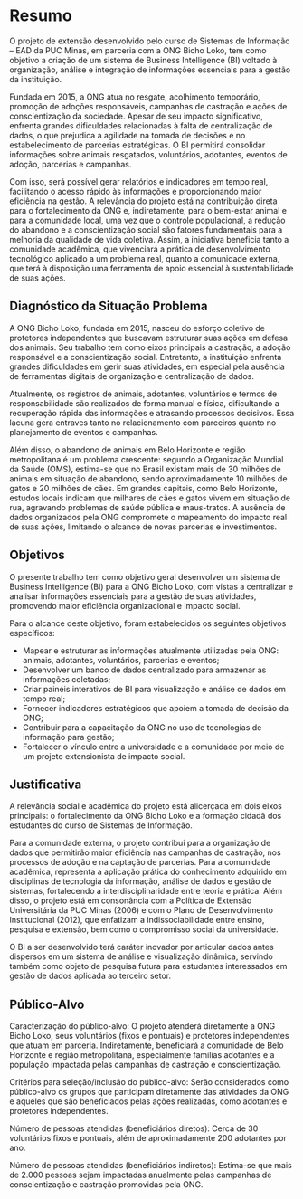 # Resumo

O projeto de extensão desenvolvido pelo curso de Sistemas de Informação – EAD da PUC Minas, em parceria com a ONG Bicho Loko, tem como objetivo a criação de um sistema de Business Intelligence (BI) voltado à organização, análise e integração de informações essenciais para a gestão da instituição.

Fundada em 2015, a ONG atua no resgate, acolhimento temporário, promoção de adoções responsáveis, campanhas de castração e ações de conscientização da sociedade. Apesar de seu impacto significativo, enfrenta grandes dificuldades relacionadas à falta de centralização de dados, o que prejudica a agilidade na tomada de decisões e no estabelecimento de parcerias estratégicas. O BI permitirá consolidar informações sobre animais resgatados, voluntários, adotantes, eventos de adoção, parcerias e campanhas.

Com isso, será possível gerar relatórios e indicadores em tempo real, facilitando o acesso rápido às informações e proporcionando maior eficiência na gestão. A relevância do projeto está na contribuição direta para o fortalecimento da ONG e, indiretamente, para o bem-estar animal e para a comunidade local, uma vez que o controle populacional, a redução do abandono e a conscientização social são fatores fundamentais para a melhoria da qualidade de vida coletiva. Assim, a iniciativa beneficia tanto a comunidade acadêmica, que vivenciará a prática de desenvolvimento tecnológico aplicado a um problema real, quanto a comunidade externa, que terá à disposição uma ferramenta de apoio essencial à sustentabilidade de suas ações.

## Diagnóstico da Situação Problema

A ONG Bicho Loko, fundada em 2015, nasceu do esforço coletivo de protetores independentes que buscavam estruturar suas ações em defesa dos animais. Seu trabalho tem como eixos principais a castração, a adoção responsável e a conscientização social. Entretanto, a instituição enfrenta grandes dificuldades em gerir suas atividades, em especial pela ausência de ferramentas digitais de organização e centralização de dados.

Atualmente, os registros de animais, adotantes, voluntários e termos de responsabilidade são realizados de forma manual e física, dificultando a recuperação rápida das informações e atrasando processos decisivos. Essa lacuna gera entraves tanto no relacionamento com parceiros quanto no planejamento de eventos e campanhas.

Além disso, o abandono de animais em Belo Horizonte e região metropolitana é um problema crescente: segundo a Organização Mundial da Saúde (OMS), estima-se que no Brasil existam mais de 30 milhões de animais em situação de abandono, sendo aproximadamente 10 milhões de gatos e 20 milhões de cães. Em grandes capitais, como Belo Horizonte, estudos locais indicam que milhares de cães e gatos vivem em situação de rua, agravando problemas de saúde pública e maus-tratos. A ausência de dados organizados pela ONG compromete o mapeamento do impacto real de suas ações, limitando o alcance de novas parcerias e investimentos.

## Objetivos

O presente trabalho tem como objetivo geral desenvolver um sistema de Business Intelligence (BI) para a ONG Bicho Loko, com vistas a centralizar e analisar informações essenciais para a gestão de suas atividades, promovendo maior eficiência organizacional e impacto social.

Para o alcance deste objetivo, foram estabelecidos os seguintes objetivos específicos:

- Mapear e estruturar as informações atualmente utilizadas pela ONG: animais, adotantes, voluntários, parcerias e eventos;
- Desenvolver um banco de dados centralizado para armazenar as informações coletadas;
- Criar painéis interativos de BI para visualização e análise de dados em tempo real;
- Fornecer indicadores estratégicos que apoiem a tomada de decisão da ONG;
- Contribuir para a capacitação da ONG no uso de tecnologias de informação para gestão;
- Fortalecer o vínculo entre a universidade e a comunidade por meio de um projeto extensionista de impacto social.

## Justificativa

A relevância social e acadêmica do projeto está alicerçada em dois eixos principais: o fortalecimento da ONG Bicho Loko e a formação cidadã dos estudantes do curso de Sistemas de Informação.

Para a comunidade externa, o projeto contribui para a organização de dados que permitirão maior eficiência nas campanhas de castração, nos processos de adoção e na captação de parcerias. Para a comunidade acadêmica, representa a aplicação prática do conhecimento adquirido em disciplinas de tecnologia da informação, análise de dados e gestão de sistemas, fortalecendo a interdisciplinaridade entre teoria e prática. Além disso, o projeto está em consonância com a Política de Extensão Universitária da PUC Minas (2006) e com o Plano de Desenvolvimento Institucional (2012), que enfatizam a indissociabilidade entre ensino, pesquisa e extensão, bem como o compromisso social da universidade.

O BI a ser desenvolvido terá caráter inovador por articular dados antes dispersos em um sistema de análise e visualização dinâmica, servindo também como objeto de pesquisa futura para estudantes interessados em gestão de dados aplicada ao terceiro setor.

## Público-Alvo

Caracterização do público-alvo: O projeto atenderá diretamente a ONG Bicho Loko, seus voluntários (fixos e pontuais) e protetores independentes que atuam em parceria. Indiretamente, beneficiará a comunidade de Belo Horizonte e região metropolitana, especialmente famílias adotantes e a população impactada pelas campanhas de castração e conscientização.

Critérios para seleção/inclusão do público-alvo: Serão considerados como público-alvo os grupos que participam diretamente das atividades da ONG e aqueles que são beneficiados pelas ações realizadas, como adotantes e protetores independentes.

Número de pessoas atendidas (beneficiários diretos): Cerca de 30 voluntários fixos e pontuais, além de aproximadamente 200 adotantes por ano.

Número de pessoas atendidas (beneficiários indiretos): Estima-se que mais de 2.000 pessoas sejam impactadas anualmente pelas campanhas de conscientização e castração promovidas pela ONG.
